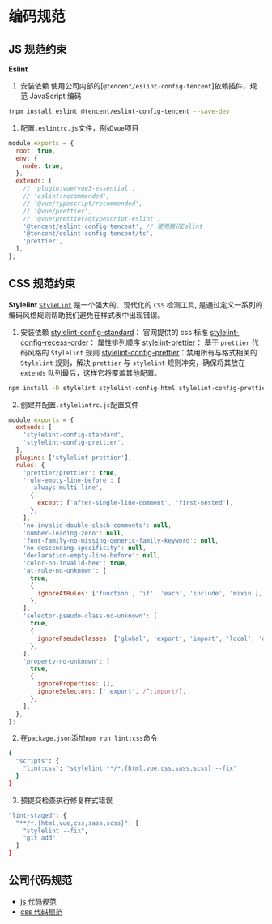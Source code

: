 # 编码规范

## JS 规范约束

**Eslint**

1. 安装依赖
   使用公司内部的[`@tencent/eslint-config-tencent`]依赖插件，规范 JavaScript 编码

```bash
tnpm install eslint @tencent/eslint-config-tencent --save-dev
```

1. 配置`.eslintrc.js`文件，例如`vue`项目

```js
module.exports = {
  root: true,
  env: {
    node: true,
  },
  extends: [
    // 'plugin:vue/vue3-essential',
    // 'eslint:recommended',
    // '@vue/typescript/recommended',
    // '@vue/prettier',
    // '@vue/prettier/@typescript-eslint',
    '@tencent/eslint-config-tencent', // 使用腾讯Eslint
    '@tencent/eslint-config-tencent/ts',
    'prettier',
  ],
};
```

## CSS 规范约束

**Stylelint**
[`StyleLint`](https://stylelint.io/) 是一个强大的、现代化的 `CSS` 检测工具, 是通过定义一系列的编码风格规则帮助我们避免在样式表中出现错误。

1. 安装依赖
   [stylelint-config-standard](https://github.com/stylelint/stylelint-config-standard)： 官网提供的 css 标准
   [stylelint-config-recess-order](https://github.com/stormwarning/stylelint-config-recess-order)： 属性排列顺序
   [stylelint-prettier](https://github.com/prettier/stylelint-prettier)： 基于 `prettier` 代码风格的 `Stylelint` 规则
   [stylelint-config-prettier](https://github.com/prettier/stylelint-config-prettier)：禁用所有与格式相关的 `Stylelint` 规则，解决 `prettier` 与 `stylelint` 规则冲突，确保将其放在 `extends` 队列最后，这样它将覆盖其他配置。

```bash
npm install -D stylelint stylelint-config-html stylelint-config-prettier  stylelint-config-recommended stylelint-config-standard stylelint-order stylelint-prettier postcss-html
```

2. 创建并配置`.stylelintrc.js`配置文件

```js
module.exports = {
  extends: [
    'stylelint-config-standard',
    'stylelint-config-prettier',
  ],
  plugins: ['stylelint-prettier'],
  rules: {
    'prettier/prettier': true,
    'rule-empty-line-before': [
      'always-multi-line',
      {
        except: ['after-single-line-comment', 'first-nested'],
      },
    ],
    'no-invalid-double-slash-comments': null,
    'number-leading-zero': null,
    'font-family-no-missing-generic-family-keyword': null,
    'no-descending-specificity': null,
    'declaration-empty-line-before': null,
    'color-no-invalid-hex': true,
    'at-rule-no-unknown': [
      true,
      {
        ignoreAtRules: ['function', 'if', 'each', 'include', 'mixin'],
      },
    ],
    'selector-pseudo-class-no-unknown': [
      true,
      {
        ignorePseudoClasses: ['global', 'export', 'import', 'local', 'deep', 'mixin'],
      },
    ],
    'property-no-unknown': [
      true,
      {
        ignoreProperties: [],
        ignoreSelectors: [':export', /^:import/],
      },
    ],
  },
};

```

2. 在`package.json`添加`npm run lint:css`命令

```bash
{
  "scripts": {
    "lint:css": "stylelint **/*.{html,vue,css,sass,scss} --fix"
  }
}
```

3. 预提交检查执行修复样式错误

```bash
"lint-staged": {
  "**/*.{html,vue,css,sass,scss}": [
    "stylelint --fix",
    "git add"
  ]
}
```

## 公司代码规范

- [js 代码规范](./javascript.md)
- [css 代码规范](./css.md)
